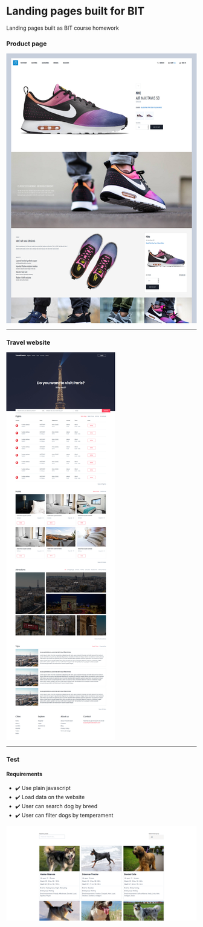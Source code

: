 # Landing pages built for BIT 

Landing pages built as BIT course homework

### Product page

<div>
    <img src="assets/nike-website.jpg" alt="Nike sneaker product page"/>
</div>

---

### Travel website

<div>
    <img src="assets/travel.jpg" alt="Travel website"/>
</div>

---

### Test

#### Requirements

- :heavy_check_mark: Use plain javascript
- :heavy_check_mark: Load data on the website
- :heavy_check_mark: User can search dog by breed
- :heavy_check_mark: User can filter dogs by temperament

<div>
    <img src="assets/js-test.png" alt=""/>
</div>